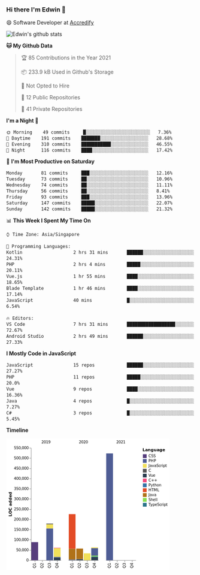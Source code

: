 ### Hi there I'm Edwin 👋


😄 Software Developer at [Accredify](https://accredify.io/)


![Edwin's github stats](https://github-readme-stats.vercel.app/api?username=edwinkkh&show_icons=true&count_private=true) 


<!--START_SECTION:waka-->
**🐱 My Github Data** 

> 🏆 85 Contributions in the Year 2021
 > 
> 📦 233.9 kB Used in Github's Storage 
 > 
> 🚫 Not Opted to Hire
 > 
> 📜 12 Public Repositories 
 > 
> 🔑 41 Private Repositories  
 > 
**I'm a Night 🦉** 

```text
🌞 Morning    49 commits     █░░░░░░░░░░░░░░░░░░░░░░░░   7.36% 
🌆 Daytime    191 commits    ███████░░░░░░░░░░░░░░░░░░   28.68% 
🌃 Evening    310 commits    ███████████░░░░░░░░░░░░░░   46.55% 
🌙 Night      116 commits    ████░░░░░░░░░░░░░░░░░░░░░   17.42%

```
📅 **I'm Most Productive on Saturday** 

```text
Monday       81 commits     ███░░░░░░░░░░░░░░░░░░░░░░   12.16% 
Tuesday      73 commits     ██░░░░░░░░░░░░░░░░░░░░░░░   10.96% 
Wednesday    74 commits     ██░░░░░░░░░░░░░░░░░░░░░░░   11.11% 
Thursday     56 commits     ██░░░░░░░░░░░░░░░░░░░░░░░   8.41% 
Friday       93 commits     ███░░░░░░░░░░░░░░░░░░░░░░   13.96% 
Saturday     147 commits    █████░░░░░░░░░░░░░░░░░░░░   22.07% 
Sunday       142 commits    █████░░░░░░░░░░░░░░░░░░░░   21.32%

```


📊 **This Week I Spent My Time On** 

```text
⌚︎ Time Zone: Asia/Singapore

💬 Programming Languages: 
Kotlin                   2 hrs 31 mins       ██████░░░░░░░░░░░░░░░░░░░   24.31% 
PHP                      2 hrs 4 mins        █████░░░░░░░░░░░░░░░░░░░░   20.11% 
Vue.js                   1 hr 55 mins        ████░░░░░░░░░░░░░░░░░░░░░   18.65% 
Blade Template           1 hr 46 mins        ████░░░░░░░░░░░░░░░░░░░░░   17.14% 
JavaScript               40 mins             █░░░░░░░░░░░░░░░░░░░░░░░░   6.54%

🔥 Editors: 
VS Code                  7 hrs 31 mins       ██████████████████░░░░░░░   72.67% 
Android Studio           2 hrs 49 mins       ██████░░░░░░░░░░░░░░░░░░░   27.33%

```

**I Mostly Code in JavaScript** 

```text
JavaScript               15 repos            ██████░░░░░░░░░░░░░░░░░░░   27.27% 
PHP                      11 repos            █████░░░░░░░░░░░░░░░░░░░░   20.0% 
Vue                      9 repos             ████░░░░░░░░░░░░░░░░░░░░░   16.36% 
Java                     4 repos             █░░░░░░░░░░░░░░░░░░░░░░░░   7.27% 
C#                       3 repos             █░░░░░░░░░░░░░░░░░░░░░░░░   5.45%

```


**Timeline**

![Chart not found](https://raw.githubusercontent.com/edwinkkh/edwinkkh/master/charts/bar_graph.png) 


<!--END_SECTION:waka-->


<!--
**edwinkkh/edwinkkh** is a ✨ _special_ ✨ repository because its `README.md` (this file) appears on your GitHub profile.

Here are some ideas to get you started:
- 🔭 I’m currently working on projects related to
- 🌱 I’m currently learning ...
- 👯 I’m looking to collaborate on ...
📫 How to reach me: 
- 🤔 I’m looking for help with ...
- 💬 Ask me about ...
- ⚡ Fun fact: ...
-->
